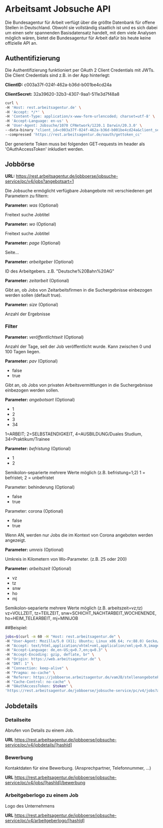 # Arbeitsamt Jobsuche API 
Die Bundesagentur für Arbeit verfügt über die größte Datenbank für offene Stellen in Deutschland. Obwohl sie vollständig staatlich ist und es sich dabei um einen sehr spannenden Basisdatensatz handelt, mit dem viele Analysen möglich wären, bietet die Bundesagentur für Arbeit dafür bis heute keine offizielle API an.


## Authentifizierung
Die Authentifizierung funktioniert per OAuth 2 Client Credentials mit JWTs.
Die Client Credentials sind z.B. in der App hinterlegt:

**ClientID:** c003a37f-024f-462a-b36d-b001be4cd24a

**ClientSecret:** 32a39620-32b3-4307-9aa1-511e3d7f48a8

```bash
curl \
-H 'Host: rest.arbeitsagentur.de' \
-H 'Accept: */*' \
-H 'Content-Type: application/x-www-form-urlencoded; charset=utf-8' \
-H 'Accept-Language: en-us' \
-H 'User-Agent: Jobsuche/1070 CFNetwork/1220.1 Darwin/20.3.0' \
--data-binary "client_id=c003a37f-024f-462a-b36d-b001be4cd24a&client_secret=32a39620-32b3-4307-9aa1-511e3d7f48a8&grant_type=client_credentials" \
--compressed 'https://rest.arbeitsagentur.de/oauth/gettoken_cc'
```

Der generierte Token muss bei folgenden GET-requests im header als 'OAuthAccessToken' inkludiert werden.

## Jobbörse

**URL:** https://rest.arbeitsagentur.de/jobboerse/jobsuche-service/pc/v4/jobs?angebotsart=1
	

Die Jobsuche ermöglicht verfügbare Jobangebote mit verschiedenen get Parametern zu filtern:



**Parameter:** *was* (Optional)

Freitext suche Jobtitel


**Parameter:** *wo*  (Optional)

Freitext suche Jobtitel


**Parameter:** *page* (Optional)

Seite…


**Parameter:** *arbeitgeber* (Optional)

ID des Arbeitgebers. z.B. "Deutsche%20Bahn%20AG"


**Parameter:** *zeitarbeit* (Optional)

Gibt an, ob Jobs von Zeitarbeitsfirmen in die Suchergebnisse einbezogen werden sollen (default true).


**Parameter:** *size* (Optional)

Anzahl der Ergebnisse

### Filter

**Parameter:** *veröffentlichtseit* (Optional)

Anzahl der Tage, seit der Job veröffentlicht wurde. Kann zwischen 0 und 100 Tagen liegen.



**Parameter:** *pav* (Optional)
- false 
- true

Gibt an, ob Jobs von privaten Arbeitsvermittlungen in die Suchergebnisse einbezogen werden sollen.



**Parameter:** *angebotsart*  (Optional)
- 1 
- 2 
- 3 
- 34

1=ARBEIT; 2=SELBSTAENDIGKEIT, 4=AUSBILDUNG/Duales Studium, 34=Praktikum/Trainee

**Parameter:** *befristung*  (Optional)
- 1
- 2

Semikolon-separierte mehrere Werte möglich (z.B. befristung=1;2) 1 = befristet; 2 = unbefristet


Parameter: behinderung (Optional)
- false 
- true


Parameter: corona (Optional)
- false 
- true

Wenn AN, werden nur Jobs die im Kontext von Corona angeboten werden angezeigt.

**Parameter:** *umreis* (Optional)

Umkreis in Kilometern von Wo-Parameter. (z.B. 25 oder 200)



**Parameter:** *arbeitszeit*  (Optional)
- vz 
- tz 
- snw
- ho 
- mj 

Semikolon-separierte mehrere Werte möglich (z.B. arbeitszeit=vz;tz) vz=VOLLZEIT, tz=TEILZEIT, snw=SCHICHT_NACHTARBEIT_WOCHENENDE, ho=HEIM_TELEARBEIT, mj=MINIJOB



##Beispiel:
```bash
jobs=$(curl -m 60 -H "Host: rest.arbeitsagentur.de" \
-H "User-Agent: Mozilla/5.0 (X11; Ubuntu; Linux x86_64; rv:88.0) Gecko/20100101 Firefox/88.0" \
-H "Accept: text/html,application/xhtml+xml,application/xml;q=0.9,image/webp,*/*;q=0.8" \
-H "Accept-Language: de,en-US;q=0.7,en;q=0.3" \
-H "Accept-Encoding: gzip, deflate, br" \
-H "Origin: https://web.arbeitsagentur.de" \
-H "DNT: 1" \
-H "Connection: keep-alive" \
-H "Pragma: no-cache" \
-H "Referer: https://jobboerse.arbeitsagentur.de/vamJB/stellenangeboteFinden.html?execution=e1s4&" \
-H "Cache-Control: no-cache" \
-H "OAuthAccessToken: $token" \
'https://rest.arbeitsagentur.de/jobboerse/jobsuche-service/pc/v4/jobs?angebotsart=1&wo=Berlin&umkreis=200&arbeitszeit=ho;mj&page=1&size=25&pav=false')
```

## Jobdetails

### Detailseite
Abrufen von Details zu einem Job.

**URL** https://rest.arbeitsagentur.de/jobboerse/jobsuche-service/pc/v4/jobdetails/[hashId]

### Bewerbung
Kontaktdaten für eine Bewerbung. (Ansprechpartner, Telefonnummer, …)

**URL** https://rest.arbeitsagentur.de/jobboerse/jobsuche-service/pc/v4/jobs/[hashId]/bewerbung

### Arbeitgeberlogo zu einem Job
Logo des Unternehmens

**URL** https://rest.arbeitsagentur.de/jobboerse/jobsuche-service/pc/v4/arbeitgeberlogo/[hashId]

